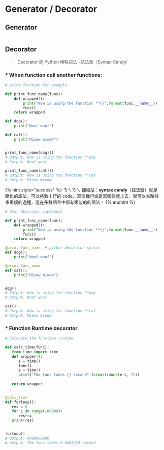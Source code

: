 # Generator / Decorator

## Generator

```

```

## Decorator

> Decorator 是 Python 特殊語法 -語法糖（Syntax Candy\)

### \* When function call another functions:

```python
# print function for example

def print_func_name(func):
    def wrapped():
        print("Now is using the function **{}".format(func.__name__))
        func()
    return wrapped

def dog():
    print("Woof woof")

def cat():
    print("Mioew mioew")


print_func_name(dog)()
# Output: Now is using the function **dog
# Output: Woof woof

print_func_name(cat)()
# Output: Now is using the function **cat
# Output: Mieow mieow
```

{% hint style="success" %}
ㄋㄟㄋㄟ 補給站：**syntax candy**（語法糖）就是簡化的語法，可以將數十行的 code，寫個幾行或是寫個符號上去，就可以省略許多重複的過程，這在多數語言中都有類似的的語法！
{% endhint %}

```python
# User decorator implement

def print_func_name(func):
    def wrapped():
        print("Now is using the function **{}".format(func.__name__))
        func()
    return wrapped

@print_func_name  # python decorator syntax
def dog():
    print("Woof woof")

@print_func_name
def cat():
    print("Mioew mioew")


dog()
# Output: Now is using the function **dog
# Output: Woof woof

cat()
# Output: Now is using the function **cat
# Output: Mieow mieow
```

### \* Function Runtime decorator 

```python
# Calcuate the function runtime

def calc_time(func):
   from time import time
   def wrapper():
      s = time()
      func() 
      e = time()
      print("The func takes {} second".format(round(e-s, 7)))
   
   return wrapper
   

@calc_time
def forloop():
   res = 0
   for i in range(100000):
      res+=i
   print(res)


forloop()
# Output: 4999950000
# Output: The func takes 0.0062823 second
```

